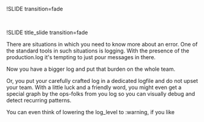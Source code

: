 !SLIDE transition=fade
 
&nbsp;

!SLIDE title_slide transition=fade

There are situations in which you need to know more about an error. One
of the standard tools in such situations is logging. With the presence
of the production.log it's tempting to just pour messages in there.

Now you have a bigger log and put that burden on the whole team.

Or, you put your carefully crafted log in a dedicated logfile and do not upset
your team. With a little luck and a friendly word, you might even get a special
graph by the ops-folks from you log so you can visually debug and detect
recurring patterns.

You can even think of lowering the log_level to :warning, if you like
